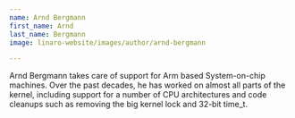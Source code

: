 ```yaml
---
name: Arnd Bergmann
first_name: Arnd
last_name: Bergmann
image: linaro-website/images/author/arnd-bergmann

---
```


Arnd Bergmann takes care of support for Arm based System-on-chip machines. Over the past decades, he has worked on almost all parts of the kernel, including support for a number of CPU architectures and code cleanups such as removing the big kernel lock and 32-bit time\_t.
